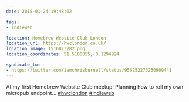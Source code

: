 ```yaml
---
date: 2018-01-24 19:48:02

tags:
- indieweb

location: Homebrew Website Club London
location_url: https://hwclondon.co.uk/
location_image: 1516823282.png
location_coordinates: 51.5100055,-0.1294994

syndicate_to:
- https://twitter.com/iamchrisburnell/status/956252273230909441
---
```


At my first Homebrew Website Club meetup! Planning how to roll my own micropub endpoint... <a rel="external" href="https://twitter.com/hashtag/hwclondon" title="hwclondon on Twitter">#hwclondon</a> <a rel="external" href="https://twitter.com/hashtag/indieweb" title="indieweb on Twitter">#indieweb</a>
